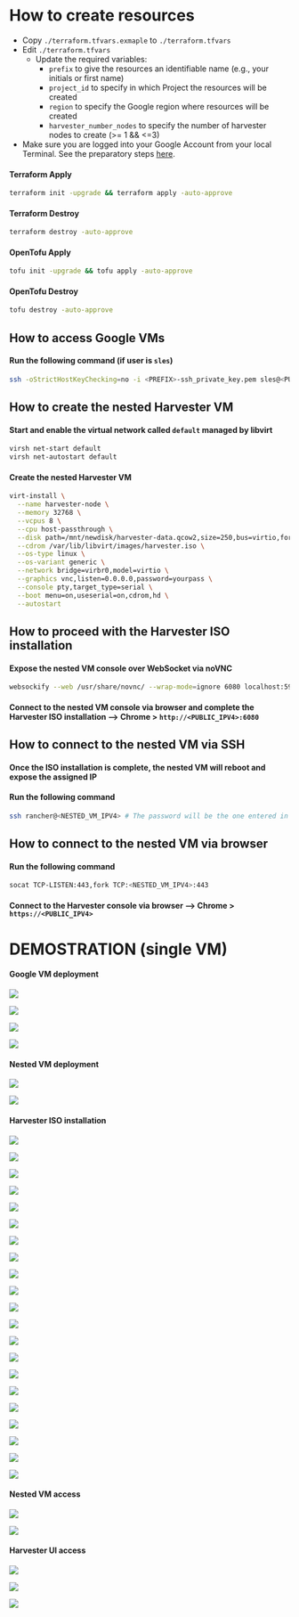 # How to create resources

- Copy `./terraform.tfvars.exmaple` to `./terraform.tfvars`
- Edit `./terraform.tfvars`
  - Update the required variables:
    - `prefix` to give the resources an identifiable name (e.g., your initials or first name)
    - `project_id` to specify in which Project the resources will be created
    - `region` to specify the Google region where resources will be created
    - `harvester_number_nodes` to specify the number of harvester nodes to create (>= 1 && <=3)
- Make sure you are logged into your Google Account from your local Terminal. See the preparatory steps [here](../../modules/google-cloud/README.md).

#### Terraform Apply

```bash
terraform init -upgrade && terraform apply -auto-approve
```

#### Terraform Destroy

```bash
terraform destroy -auto-approve
```

#### OpenTofu Apply

```bash
tofu init -upgrade && tofu apply -auto-approve
```

#### OpenTofu Destroy

```bash
tofu destroy -auto-approve
```

## How to access Google VMs

#### Run the following command (if user is `sles`)

```bash
ssh -oStrictHostKeyChecking=no -i <PREFIX>-ssh_private_key.pem sles@<PUBLIC_IPV4>
```

## How to create the nested Harvester VM

#### Start and enable the virtual network called `default` managed by libvirt

```bash
virsh net-start default
virsh net-autostart default
```

#### Create the nested Harvester VM

```bash
virt-install \
  --name harvester-node \
  --memory 32768 \
  --vcpus 8 \
  --cpu host-passthrough \
  --disk path=/mnt/newdisk/harvester-data.qcow2,size=250,bus=virtio,format=qcow2 \
  --cdrom /var/lib/libvirt/images/harvester.iso \
  --os-type linux \
  --os-variant generic \
  --network bridge=virbr0,model=virtio \
  --graphics vnc,listen=0.0.0.0,password=yourpass \
  --console pty,target_type=serial \
  --boot menu=on,useserial=on,cdrom,hd \
  --autostart
```

## How to proceed with the Harvester ISO installation

#### Expose the nested VM console over WebSocket via noVNC

```bash
websockify --web /usr/share/novnc/ --wrap-mode=ignore 6080 localhost:5900
```

#### Connect to the nested VM console via browser and complete the Harvester ISO installation --> Chrome > `http://<PUBLIC_IPV4>:6080`

## How to connect to the nested VM via SSH

#### Once the ISO installation is complete, the nested VM will reboot and expose the assigned IP

#### Run the following command

```bash
ssh rancher@<NESTED_VM_IPV4> # The password will be the one entered in the previous point
```

## How to connect to the nested VM via browser

#### Run the following command

```bash
socat TCP-LISTEN:443,fork TCP:<NESTED_VM_IPV4>:443
```

#### Connect to the Harvester console via browser --> Chrome > `https://<PUBLIC_IPV4>`

# DEMOSTRATION (single VM)

#### Google VM deployment

![](../../images/1-tfvars.png)

![](../../images/2-tfapply-1.png)

![](../../images/3-tfapply-2.png)

![](../../images/4-GCP-VM-login.png)

#### Nested VM deployment

![](../../images/5-NestedVM-deploy.png)

![](../../images/6-NestedVM-console-1.png)

#### Harvester ISO installation

![](../../images/7-NestedVM-console-2.png)

![](../../images/8-HW-checks)

![](../../images/9-Installation-mode.png)

![](../../images/10-Data-disk.png)

![](../../images/11-Network-config-1.png)

![](../../images/12-Network-config-2.png)

![](../../images/13-Network-config-3.png)

![](../../images/14-Hostname.png)

![](../../images/15-DNS-Server.png)

![](../../images/16-VIP-config-1.png)

![](../../images/17-VIP-config-2.png)

![](../../images/18-VIP-config-3.png)

![](../../images/19-Token.png)

![](../../images/20-PWD.png)

![](../../images/21-NTP-Server.png)

![](../../images/22-Proxy.png)

![](../../images/23-SSH-key.png)

![](../../images/24-Remote-config.png)

![](../../images/25-Recap.png)

![](../../images/26-Deployment-in-progress.png)

![](../../images/27-Deployment-finished.png)

#### Nested VM access

![](../../images/28-NestedVM-SSH-access.png)

![](../../images/29-NestedVM-browser-access-1.png)

#### Harvester UI access

![](../../images/30-Harvester-UI-1.png)

![](../../images/31-Harvester-UI-2.png)

![](../../images/32-Harvester-UI-3.png)
